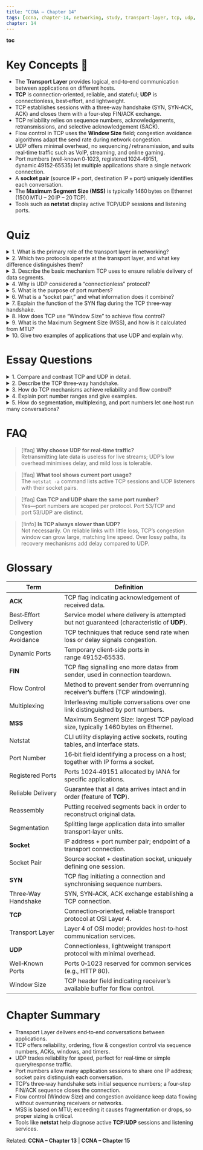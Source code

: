 ```yaml
---
title: "CCNA – Chapter 14"
tags: [ccna, chapter-14, networking, study, transport-layer, tcp, udp, ports, osi, reliability, flow-control]
chapter: 14
---
```


<strong>toc</strong>

# Key Concepts 🔑
- The <strong>Transport Layer</strong> provides logical, end‑to‑end communication between applications on different hosts.  
- <strong>TCP</strong> is connection‑oriented, reliable, and stateful; <strong>UDP</strong> is connectionless, best‑effort, and lightweight.  
- TCP establishes sessions with a three‑way handshake (SYN, SYN‑ACK, ACK) and closes them with a four‑step FIN/ACK exchange.  
- TCP reliability relies on sequence numbers, acknowledgements, retransmissions, and selective acknowledgement (SACK).  
- Flow control in TCP uses the **Window Size** field; congestion avoidance algorithms adapt the send rate during network congestion.  
- UDP offers minimal overhead, no sequencing / retransmission, and suits real‑time traffic such as VoIP, streaming, and online gaming.  
- Port numbers (well‑known 0‑1023, registered 1024‑49151, dynamic 49152‑65535) let multiple applications share a single network connection.  
- A **socket pair** (source IP + port, destination IP + port) uniquely identifies each conversation.  
- The **Maximum Segment Size (MSS)** is typically 1460 bytes on Ethernet (1500 MTU – 20 IP – 20 TCP).  
- Tools such as **netstat** display active TCP/UDP sessions and listening ports.

# Quiz
<details>
<summary>1. What is the primary role of the transport layer in networking?</summary>

To provide logical communication between applications on different hosts, bridging the application layer and lower network layers while tracking conversations, segmenting/reassembling data, and multiplexing streams.
</details>

<details>
<summary>2. Which two protocols operate at the transport layer, and what key difference distinguishes them?</summary>

TCP and UDP; TCP is reliable and connection‑oriented, whereas UDP is best‑effort and connectionless.
</details>

<details>
<summary>3. Describe the basic mechanism TCP uses to ensure reliable delivery of data segments.</summary>

TCP numbers segments, requires ACKs, and retransmits any segment whose acknowledgement is not received within a timeout, reordering segments as needed.
</details>

<details>
<summary>4. Why is UDP considered a “connectionless” protocol?</summary>

UDP sends datagrams without negotiating a session or maintaining state, so no connection is established before data transfer.
</details>

<details>
<summary>5. What is the purpose of port numbers?</summary>

They identify the sending and receiving application processes, allowing many conversations to share one host’s IP address.
</details>

<details>
<summary>6. What is a “socket pair,” and what information does it combine?</summary>

A socket pair is the combination of source IP + source port and destination IP + destination port—together uniquely identifying one transport session.
</details>

<details>
<summary>7. Explain the function of the SYN flag during the TCP three‑way handshake.</summary>

SYN initiates a connection and synchronises initial sequence numbers between client and server.
</details>

<details>
<summary>8. How does TCP use “Window Size” to achieve flow control?</summary>

The receiver advertises its available buffer space in the Window Size field, limiting how much unacknowledged data the sender may transmit.
</details>

<details>
<summary>9. What is the Maximum Segment Size (MSS), and how is it calculated from MTU?</summary>

MSS is the largest payload a TCP segment can carry; it is the path MTU minus IP and TCP header sizes (e.g., 1500 – 20 – 20 = 1460 bytes).
</details>

<details>
<summary>10. Give two examples of applications that use UDP and explain why.</summary>

Real‑time video conferencing and online‑gaming voice chat use UDP because they value low latency and can tolerate some packet loss more than retransmission delays.
</details>

# Essay Questions
<details>
<summary>1. Compare and contrast TCP and UDP in detail.</summary>

**TCP** is connection‑oriented and reliable, establishing a session with a three‑way handshake. It numbers every byte, requires acknowledgements, retransmits lost data, uses flow‑control windows, and adapts to congestion with algorithms such as slow‑start and congestion avoidance. This overhead makes TCP suited to applications that need ordered, complete delivery (e‑mail, web, file transfer).

**UDP** is connectionless and best‑effort. It adds only source/destination port, length, and checksum to each datagram, offering no sequencing, ACKs, or retransmissions. Its low latency and minimal processing make it ideal for real‑time or simple query/response traffic (VoIP, streaming, DNS). Applications that need reliability must add it themselves.
</details>

<details>
<summary>2. Describe the TCP three‑way handshake.</summary>

1. **SYN** → Client sends a segment with SYN set and its initial sequence number (ISN).  
2. **SYN‑ACK** ← Server responds with its own ISN in SYN and acknowledges the client’s ISN + 1.  
3. **ACK** → Client acknowledges the server’s ISN + 1.  
After these exchanges, sequence spaces are agreed and the connection enters the ESTABLISHED state.
</details>

<details>
<summary>3. How do TCP mechanisms achieve reliability and flow control?</summary>

Reliability: sequence numbers ensure ordering; ACKs confirm delivery; timers trigger retransmission; SACK minimises duplicate retransmits.  

Flow control: the receiver’s advertised window limits unacknowledged data; TCP’s sliding‑window adjusts as ACKs arrive.  

Congestion control: algorithms such as slow‑start, congestion avoidance, fast retransmit, and fast recovery react to loss and delay to keep traffic below the network’s capacity.
</details>

<details>
<summary>4. Explain port number ranges and give examples.</summary>

- **Well‑known (0‑1023)** – reserved for common services, e.g. HTTP 80, HTTPS 443, SSH 22.  
- **Registered (1024‑49151)** – assigned by IANA, e.g. MS SQL 1433, Docker 2375.  
- **Dynamic/Ephemeral (49152‑65535)** – chosen temporarily by clients, e.g. a web browser might source from 55832 when connecting to port 443.
</details>

<details>
<summary>5. How do segmentation, multiplexing, and port numbers let one host run many conversations?</summary>

Large application data is segmented into smaller TCP segments/UDP datagrams. Each segment bears source and destination ports, letting the OS multiplex streams onto the same IP address and demultiplex them on receipt. The unique socket pair identifies each conversation, so hundreds of simultaneous sessions coexist without collision.
</details>

# FAQ
> [!faq] **Why choose UDP for real‑time traffic?**  
> Retransmitting late data is useless for live streams; UDP’s low overhead minimises delay, and mild loss is tolerable.

> [!faq] **What tool shows current port usage?**  
> The `netstat ‑a` command lists active TCP sessions and UDP listeners with their socket pairs.

> [!faq] **Can TCP and UDP share the same port number?**  
> Yes—port numbers are scoped per protocol. Port 53/TCP and port 53/UDP are distinct.

> [!info] **Is TCP always slower than UDP?**  
> Not necessarily. On reliable links with little loss, TCP’s congestion window can grow large, matching line speed. Over lossy paths, its recovery mechanisms add delay compared to UDP.

# Glossary
| Term | Definition |
| --- | --- |
| <strong>ACK</strong> | TCP flag indicating acknowledgement of received data. |
| Best‑Effort Delivery | Service model where delivery is attempted but not guaranteed (characteristic of <strong>UDP</strong>). |
| Congestion Avoidance | TCP techniques that reduce send rate when loss or delay signals congestion. |
| Dynamic Ports | Temporary client‑side ports in range 49152‑65535. |
| <strong>FIN</strong> | TCP flag signalling «no more data» from sender, used in connection teardown. |
| Flow Control | Method to prevent sender from overrunning receiver’s buffers (TCP windowing). |
| Multiplexing | Interleaving multiple conversations over one link distinguished by port numbers. |
| <strong>MSS</strong> | Maximum Segment Size: largest TCP payload size, typically 1460 bytes on Ethernet. |
| Netstat | CLI utility displaying active sockets, routing tables, and interface stats. |
| Port Number | 16‑bit field identifying a process on a host; together with IP forms a socket. |
| Registered Ports | Ports 1024‑49151 allocated by IANA for specific applications. |
| Reliable Delivery | Guarantee that all data arrives intact and in order (feature of <strong>TCP</strong>). |
| Reassembly | Putting received segments back in order to reconstruct original data. |
| Segmentation | Splitting large application data into smaller transport‑layer units. |
| <strong>Socket</strong> | IP address + port number pair; endpoint of a transport connection. |
| Socket Pair | Source socket + destination socket, uniquely defining one session. |
| <strong>SYN</strong> | TCP flag initiating a connection and synchronising sequence numbers. |
| Three‑Way Handshake | SYN, SYN‑ACK, ACK exchange establishing a TCP connection. |
| <strong>TCP</strong> | Connection‑oriented, reliable transport protocol at OSI Layer 4. |
| Transport Layer | Layer 4 of OSI model; provides host‑to‑host communication services. |
| <strong>UDP</strong> | Connectionless, lightweight transport protocol with minimal overhead. |
| Well‑Known Ports | Ports 0‑1023 reserved for common services (e.g., HTTP 80). |
| Window Size | TCP header field indicating receiver’s available buffer for flow control. |

# Chapter Summary
- Transport Layer delivers end‑to‑end conversations between applications.  
- TCP offers reliability, ordering, flow & congestion control via sequence numbers, ACKs, windows, and timers.  
- UDP trades reliability for speed, perfect for real‑time or simple query/response traffic.  
- Port numbers allow many application sessions to share one IP address; socket pairs distinguish each conversation.  
- TCP’s three‑way handshake sets initial sequence numbers; a four‑step FIN/ACK sequence closes the connection.  
- Flow control (Window Size) and congestion avoidance keep data flowing without overrunning receivers or networks.  
- MSS is based on MTU; exceeding it causes fragmentation or drops, so proper sizing is critical.  
- Tools like **netstat** help diagnose active <strong>TCP</strong>/<strong>UDP</strong> sessions and listening services.

Related: <strong>CCNA – Chapter 13</strong> | <strong>CCNA – Chapter 15</strong>

